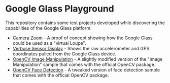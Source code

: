 # Google Glass Playground

This repository contains some test projects developed while discovering the capabilities of the Google Glass platform:

* [Camera Zoom](CameraZoom) - A proof of concept showing how the Google Glass could be used as a "virtual Loupe".
* [Verbose Sensor Display](VerboseSensorDisplay) - Shows the raw accelerometer and GPS coordinates pulled from the Google Glass device.
* [OpenCV Image Manipulation](OpenCVImageManipulation) - A slightly modified version of the "Image Manipulation" sample that comes with the official OpenCV package.
* [OpenCV Face Detection](OpenCVFaceDetection) - A tweaked version of face detection sample that comes with the official OpenCV package.
